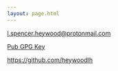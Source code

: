 ```yaml
---
layout: page.html
---
```


</b>

<p>
  <a href="mailto: l.spencer.heywood@protonmail.com">l.spencer.heywood@protonmail.com</a>
</p>

<p>
  <a href='https://raw.githubusercontent.com/heywoodlh/the-empire.systems/master/metalsmith/src/l.spencer.heywood%40protonmail.com.public.gpg'>Pub GPG Key</a>
</p>

<p>
  <a href='https://github.com/heywoodlh'>https://github.com/heywoodlh</a>
</p>
